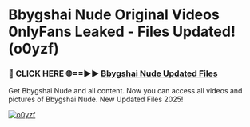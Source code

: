# Bbygshai Nude Original Videos 0nlyFans Leaked - Files Updated! (o0yzf)

<h3>🔴 CLICK HERE 🌐==►► <a href="https://tinyurl.com/yrmya6cz" rel="nofollow">Bbygshai Nude Updated Files</a></h3>

Get Bbygshai Nude and all content. Now you can access all videos and pictures of Bbygshai Nude. New Updated Files 2025!

[![o0yzf](https://i.imgur.com/FMdXYCs.gif)](https://tinyurl.com/yrmya6cz)
